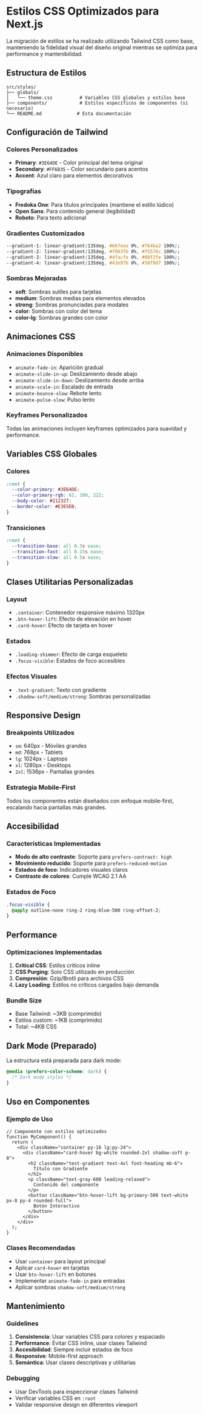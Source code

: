 # Estilos CSS Optimizados para Next.js

La migración de estilos se ha realizado utilizando Tailwind CSS como base, manteniendo la fidelidad visual del diseño original mientras se optimiza para performance y mantenibilidad.

## Estructura de Estilos

```
src/styles/
├── globals/
│   └── theme.css          # Variables CSS globales y estilos base
├── components/            # Estilos específicos de componentes (si necesario)
└── README.md             # Esta documentación
```

## Configuración de Tailwind

### Colores Personalizados
- **Primary**: `#3E64DE` - Color principal del tema original
- **Secondary**: `#FF6B35` - Color secundario para acentos
- **Accent**: Azul claro para elementos decorativos

### Tipografías
- **Fredoka One**: Para títulos principales (mantiene el estilo lúdico)
- **Open Sans**: Para contenido general (legibilidad)
- **Roboto**: Para texto adicional

### Gradientes Customizados
```css
--gradient-1: linear-gradient(135deg, #667eea 0%, #764ba2 100%);
--gradient-2: linear-gradient(135deg, #f093fb 0%, #f5576c 100%);
--gradient-3: linear-gradient(135deg, #4facfe 0%, #00f2fe 100%);
--gradient-4: linear-gradient(135deg, #43e97b 0%, #38f9d7 100%);
```

### Sombras Mejoradas
- **soft**: Sombras sutiles para tarjetas
- **medium**: Sombras medias para elementos elevados
- **strong**: Sombras pronunciadas para modales
- **color**: Sombras con color del tema
- **color-lg**: Sombras grandes con color

## Animaciones CSS

### Animaciones Disponibles
- `animate-fade-in`: Aparición gradual
- `animate-slide-in-up`: Deslizamiento desde abajo
- `animate-slide-in-down`: Deslizamiento desde arriba
- `animate-scale-in`: Escalado de entrada
- `animate-bounce-slow`: Rebote lento
- `animate-pulse-slow`: Pulso lento

### Keyframes Personalizados
Todas las animaciones incluyen keyframes optimizados para suavidad y performance.

## Variables CSS Globales

### Colores
```css
:root {
  --color-primary: #3E64DE;
  --color-primary-rgb: 62, 100, 222;
  --body-color: #212327;
  --border-color: #E3E5EB;
}
```

### Transiciones
```css
:root {
  --transition-base: all 0.3s ease;
  --transition-fast: all 0.15s ease;
  --transition-slow: all 0.5s ease;
}
```

## Clases Utilitarias Personalizadas

### Layout
- `.container`: Contenedor responsive máximo 1320px
- `.btn-hover-lift`: Efecto de elevación en hover
- `.card-hover`: Efecto de tarjeta en hover

### Estados
- `.loading-shimmer`: Efecto de carga esqueleto
- `.focus-visible`: Estados de foco accesibles

### Efectos Visuales
- `.text-gradient`: Texto con gradiente
- `.shadow-soft/medium/strong`: Sombras personalizadas

## Responsive Design

### Breakpoints Utilizados
- `sm`: 640px - Móviles grandes
- `md`: 768px - Tablets
- `lg`: 1024px - Laptops
- `xl`: 1280px - Desktops
- `2xl`: 1536px - Pantallas grandes

### Estrategia Mobile-First
Todos los componentes están diseñados con enfoque mobile-first, escalando hacia pantallas más grandes.

## Accesibilidad

### Características Implementadas
- **Modo de alto contraste**: Soporte para `prefers-contrast: high`
- **Movimiento reducido**: Soporte para `prefers-reduced-motion`
- **Estados de foco**: Indicadores visuales claros
- **Contraste de colores**: Cumple WCAG 2.1 AA

### Estados de Foco
```css
.focus-visible {
  @apply outline-none ring-2 ring-blue-500 ring-offset-2;
}
```

## Performance

### Optimizaciones Implementadas
1. **Critical CSS**: Estilos críticos inline
2. **CSS Purging**: Solo CSS utilizado en producción
3. **Compresión**: Gzip/Brotli para archivos CSS
4. **Lazy Loading**: Estilos no críticos cargados bajo demanda

### Bundle Size
- Base Tailwind: ~3KB (comprimido)
- Estilos custom: ~1KB (comprimido)
- Total: ~4KB CSS

## Dark Mode (Preparado)

La estructura está preparada para dark mode:
```css
@media (prefers-color-scheme: dark) {
  /* Dark mode styles */
}
```

## Uso en Componentes

### Ejemplo de Uso
```tsx
// Componente con estilos optimizados
function MyComponent() {
  return (
    <div className="container py-16 lg:py-24">
      <div className="card-hover bg-white rounded-2xl shadow-soft p-8">
        <h2 className="text-gradient text-4xl font-heading mb-6">
          Título con Gradiente
        </h2>
        <p className="text-gray-600 leading-relaxed">
          Contenido del componente
        </p>
        <button className="btn-hover-lift bg-primary-500 text-white px-8 py-4 rounded-full">
          Botón Interactivo
        </button>
      </div>
    </div>
  );
}
```

### Clases Recomendadas
- Usar `container` para layout principal
- Aplicar `card-hover` en tarjetas
- Usar `btn-hover-lift` en botones
- Implementar `animate-fade-in` para entradas
- Aplicar sombras `shadow-soft/medium/strong`

## Mantenimiento

### Guidelines
1. **Consistencia**: Usar variables CSS para colores y espaciado
2. **Performance**: Evitar CSS inline, usar clases Tailwind
3. **Accesibilidad**: Siempre incluir estados de foco
4. **Responsive**: Mobile-first approach
5. **Semántica**: Usar clases descriptivas y utilitarias

### Debugging
- Usar DevTools para inspeccionar clases Tailwind
- Verificar variables CSS en `:root`
- Validar responsive design en diferentes viewport